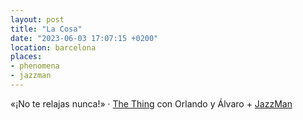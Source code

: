 ```yaml
---
layout: post
title: "La Cosa"
date: "2023-06-03 17:07:15 +0200"
location: barcelona
places:
- phenomena
- jazzman
---
```

«¡No te relajas nunca!» · [The Thing](https://letterboxd.com/javier/film/the-thing/1) con Orlando y Álvaro + [JazzMan](/maps/barcelona/jazzman)
